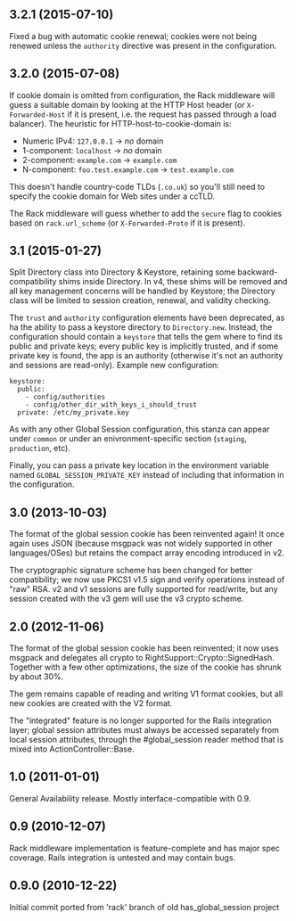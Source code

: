3.2.1 (2015-07-10)
---------------

Fixed a bug with automatic cookie renewal; cookies were not being renewed unless
the `authority` directive was present in the configuration.

3.2.0 (2015-07-08)
------------------

If cookie domain is omitted from configuration, the Rack middleware will 
guess a suitable domain by looking at the HTTP Host header (or `X-Forwarded-Host` 
if it is present, i.e. the request has passed through a load balancer). The
heuristic for HTTP-host-to-cookie-domain is:

* Numeric IPv4: `127.0.0.1` -> _no_ domain
* 1-component: `localhost` -> _no_ domain
* 2-component: `example.com` -> `example.com` 
* N-component: `foo.test.example.com` -> `test.example.com`

This doesn't handle country-code TLDs (`.co.uk`) so you'll still need to specify
the cookie domain for Web sites under a ccTLD.

The Rack middleware will guess whether to add the `secure` flag to cookies
based on `rack.url_scheme` (or `X-Forwarded-Proto` if it is present).

3.1 (2015-01-27)
----------------

Split Directory class into Directory & Keystore, retaining some backward-compatibility shims
inside Directory. In v4, these shims will be removed and all key management concerns will be
handled by Keystore; the Directory class will be limited to session creation, renewal, and
validity checking.

The `trust` and `authority` configuration elements have been deprecated, as ha
the ability to pass a keystore directory to `Directory.new`. Instead, the
configuration should contain a `keystore` that tells the gem where to find its
public and private keys; every public key is implicitly trusted, and if some
private key is found, the app is an authority (otherwise it's not an authority
and sessions are read-only). Example new configuration:

    keystore:
      public:
        - config/authorities
        - config/other_dir_with_keys_i_should_trust
      private: /etc/my_private.key
      
As with any other Global Session configuration, this stanza can appear under
`common` or under an enivronment-specific section (`staging`, `production`, etc).

Finally, you can pass a private key location in the environment variable named
`GLOBAL_SESSION_PRIVATE_KEY` instead of including that information in the
configuration.

3.0 (2013-10-03)
----------------

The format of the global session cookie has been reinvented again! It once again uses JSON
(because msgpack was not widely supported in other languages/OSes) but retains the compact
array encoding introduced in v2.

The cryptographic signature scheme has been changed for better compatibility; we now use
PKCS1 v1.5 sign and verify operations instead of "raw" RSA. v2 and v1 sessions are fully
supported for read/write, but any session created with the v3 gem will use the v3 crypto
scheme.

2.0 (2012-11-06)
----------------

The format of the global session cookie has been reinvented; it now uses msgpack and delegates
all crypto to RightSupport::Crypto::SignedHash. Together with a few other optimizations, the
size of the cookie has shrunk by about 30%.

The gem remains capable of reading and writing V1 format cookies, but all new cookies are created
with the V2 format.

The "integrated" feature is no longer supported for the Rails integration layer; global session
attributes must always be accessed separately from local session attributes, through the
#global_session reader method that is mixed into ActionController::Base.

1.0 (2011-01-01)
----------------

General Availability release. Mostly interface-compatible with 0.9.

0.9 (2010-12-07)
----------------

Rack middleware implementation is feature-complete and has major spec coverage. Rails integration
is untested and may contain bugs.

0.9.0 (2010-12-22)
----------------

Initial commit ported from 'rack' branch of old has_global_session project
